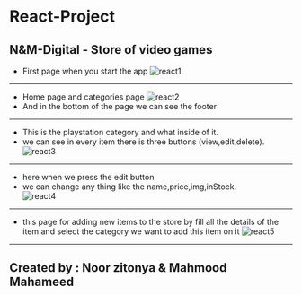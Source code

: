 # React-Project

N&M-Digital - Store of video games
------------------------------------------------------------------------------------------------------------------
- First page when you start the app
![react1](https://user-images.githubusercontent.com/106157326/218789662-b72bb14c-040a-42e0-b999-9aa41ab9a424.png)

------------------------------------------------------------------------------------------------------------------
 - Home page and categories page
![react2](https://user-images.githubusercontent.com/106157326/218795111-c946de72-6565-4b58-bcaa-133e2d408e09.png)
 - And in the bottom of the page we can see the footer 
------------------------------------------------------------------------------------------------------------------
- This is the playstation category and what inside of it.
- we can see in every item there is three buttons (view,edit,delete).
![react3](https://user-images.githubusercontent.com/106157326/218796715-2e2bbdd5-6a6e-44d8-8923-810fb931cd04.png)
------------------------------------------------------------------------------------------------------------------
- here when we press the edit button
- we can change any thing like the name,price,img,inStock.  
![react4](https://user-images.githubusercontent.com/106157326/218798933-e627d2a4-b339-44b0-9690-a1f1cf56fccb.png)
------------------------------------------------------------------------------------------------------------------
- this page for adding new items to the store by fill all the details of the item and select the category we want to add this item on it 
![react5](https://user-images.githubusercontent.com/106157326/218800699-0e43b5cf-55e3-45e3-90d3-8dddb3322f59.png)
------------------------------------------------------------------------------------------------------------------
Created by : Noor zitonya & Mahmood Mahameed
------------------------------------------------------------------------------------------------------------------

